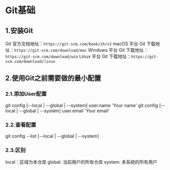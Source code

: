 # Git基础

## 1.安装Git
Git 官方文档地址：`https://git-scm.com/book/zh/v2`
macOS 平台 Git 下载地址：`https://git-scm.com/download/mac`
Windows 平台 Git 下载地址：`https://git-scm.com/download/win`
Linux 平台 Git 下载地址：`https://git-scm.com/download/linux`

## 2.使用Git之前需要做的最小配置
### 2.1.添加User配置

git config [--local | --global | --system] user.name 'Your name'
git config [--local | --global | --system] user.email 'Your email'

### 2.2.查看配置

git config --list [--local | --global | --system]

### 2.3.区别

local：区域为本仓库
global: 当前用户的所有仓库
system: 本系统的所有用户